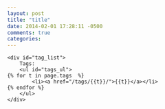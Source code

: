 ```yaml
---
layout: post
title: "title"
date: 2014-02-01 17:28:11 -0500
comments: true
categories: 
---
```


	<div id="tag_list">
    	Tags:
    	<ul id="tags_ul">
	{% for t in page.tags  %}
        	<li><a href="/tags/{{t}}/">{{t}}</a></li>
	{% endfor %}
    	</ul>
	</div>
